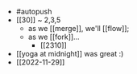- #autopush
- [[30]] ~ 2,3,5
  - as we [[merge]], we'll [[flow]];
  - as we [[fork]]…
    - [[2310]]
- [[yoga at midnight]] was great :)
- [[2022-11-29]]
